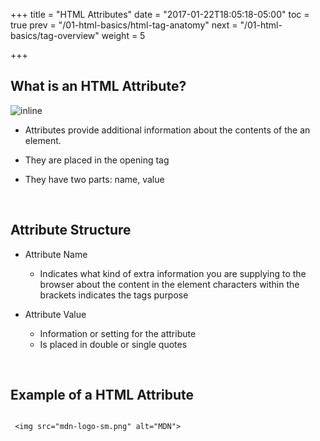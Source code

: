 +++
title = "HTML Attributes"
date = "2017-01-22T18:05:18-05:00"
toc = true
prev = "/01-html-basics/html-tag-anatomy"
next = "/01-html-basics/tag-overview"
weight = 5

+++


## What is an HTML Attribute?

![inline](/images/01/tags_attributes.png)

- Attributes provide additional information about the contents of the an element.

- They are placed in the opening tag

- They have two parts: name, value

&nbsp;

## Attribute Structure

- Attribute Name
  - Indicates what kind of extra information you are supplying to the browser about the content in the element
characters within the brackets indicates the tags purpose

- Attribute Value
  - Information or setting for the attribute
  - Is placed in double or single quotes


&nbsp;

## Example of a HTML Attribute 


```

 <img src="mdn-logo-sm.png" alt="MDN">


```
